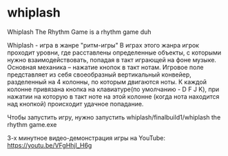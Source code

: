# whiplash
Whiplash The Rhythm Game is a rhythm game duh

Whiplash - игра в жанре "ритм-игры" В играх этого жанра игрок проходит уровни, где расставлены определенные объекты, с которыми нужно взаимодействовать, попадая в такт играющей на фоне музыке. Основная механика – нажатие кнопок в такт нотам. Игровое поле представляет из себя своеобразный вертикальный конвейер, разделенный на 4 колонны, по которым двигаются ноты. К каждой колонне привязана кнопка на клавиатуре(по умолчанию - D F J K), при нажатии на которую в такт ноте на этой колонне (когда нота находится над кнопкой) происходит удачное попадание. 

Чтобы запустить игру, нужно запустить whiplash/finalbuild1/whiplash the rhythm game.exe

3-х минутное видео-демонстрация игры на YouTube: https://youtu.be/VFgHhjl_H6g
